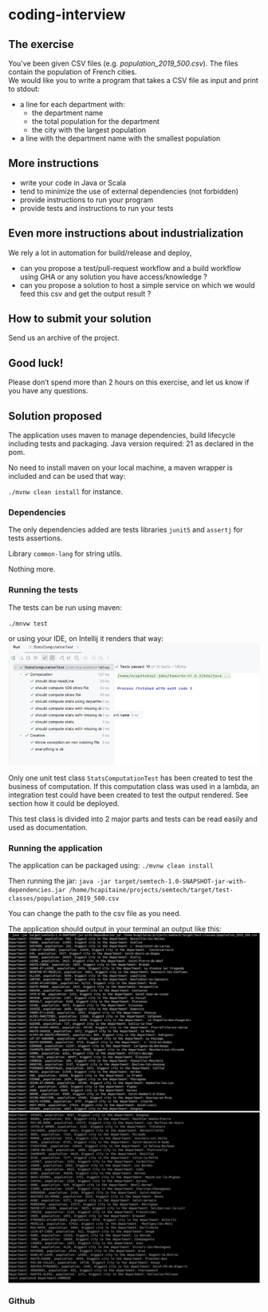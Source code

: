 # coding-interview

## The exercise
You've been given CSV files (e.g. _population_2019_500.csv_). The files contain the population of French cities.  
We would like you to write a program that takes a CSV file as input and print to stdout:
* a line for each department with:
  * the department name
  * the total population for the department
  * the city with the largest population
* a line with the department name with the smallest population

## More instructions
* write your code in Java or Scala
* tend to minimize the use of external dependencies (not forbidden)
* provide instructions to run your program
* provide tests and instructions to run your tests

## Even more instructions about industrialization
We rely a lot in automation for build/release and deploy, 

* can you propose a test/pull-request workflow and a build workflow using GHA or any solution you have access/knowledge ?
* can you propose a solution to host a simple service on which we would feed this csv and get the output result ?

## How to submit your solution
Send us an archive of the project.

## Good luck!
Please don’t spend more than 2 hours on this exercise, and let us know if you have any questions.


## Solution proposed

The application uses maven to manage dependencies, build lifecycle including tests and packaging. 
Java version required: 21 as declared in the pom.

No need to install maven on your local machine, a maven wrapper is included and can be used that way:

`./mvnw clean install` for instance.

### Dependencies
The only dependencies added are tests libraries `junit5` and `assertj` for tests assertions. 

Library `common-lang` for string utils.

Nothing more.


### Running the tests

The tests can be run using maven:

`./mnvw test`

or using your IDE, on Intellij it renders that way:
![Tests runned on IJ](doc/images/testOnIJ.png "Running test on IDE")

Only one unit test class `StatsComputationTest` has been created to test the business of computation. 
If this computation class was used in a lambda, an integration test could have been created to test the output rendered. See section how it could be deployed.

This test class is divided into 2 major parts and tests can be read easily and used as documentation.

### Running the application

The application can be packaged using:
`./mvnw clean install`

Then running the jar:
`java -jar target/semtech-1.0-SNAPSHOT-jar-with-dependencies.jar /home/hcapitaine/projects/semtech/target/test-classes/population_2019_500.csv`

You can change the path to the csv file as you need.

The application should output in your terminal an output like this:
![Output part 1](doc/images/appOutputPart1.png "Output part 1")
![Output part 2](doc/images/appOutputPart2.png "Output part 2")

### Github